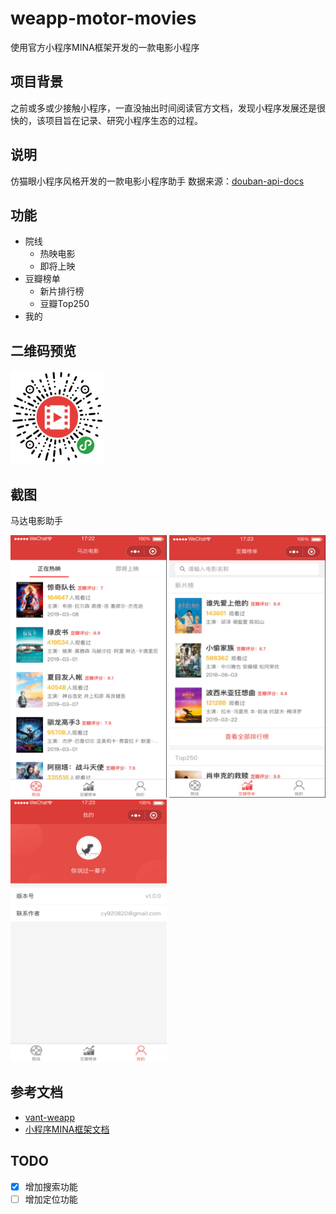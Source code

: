 # weapp-motor-movies

使用官方小程序MINA框架开发的一款电影小程序

## 项目背景

之前或多或少接触小程序，一直没抽出时间阅读官方文档，发现小程序发展还是很快的，该项目旨在记录、研究小程序生态的过程。

## 说明

仿猫眼小程序风格开发的一款电影小程序助手
数据来源：[douban-api-docs](https://github.com/zce/douban-api-docs)

## 功能

- 院线
  - 热映电影
  - 即将上映
- 豆瓣榜单
  - 新片排行榜
  - 豆瓣Top250
- 我的

## 二维码预览

<img src="./media/qr.jpg" width="150" height="150" />

## 截图

马达电影助手

<div align="left">
  <img src="./media/screen-shoot-1.jpg" width="250" height="420" />
  <img src="./media/screen-shoot-2.jpg" width="250" height="420" />
  <img src="./media/screen-shoot-3.jpg" width="250" height="420" />
</div>


## 参考文档

- [vant-weapp](https://github.com/youzan/vant-weapp)
- [小程序MINA框架文档](https://developers.weixin.qq.com/miniprogram/dev/framework/MINA.html)

## TODO

- [x] 增加搜索功能
- [ ] 增加定位功能
